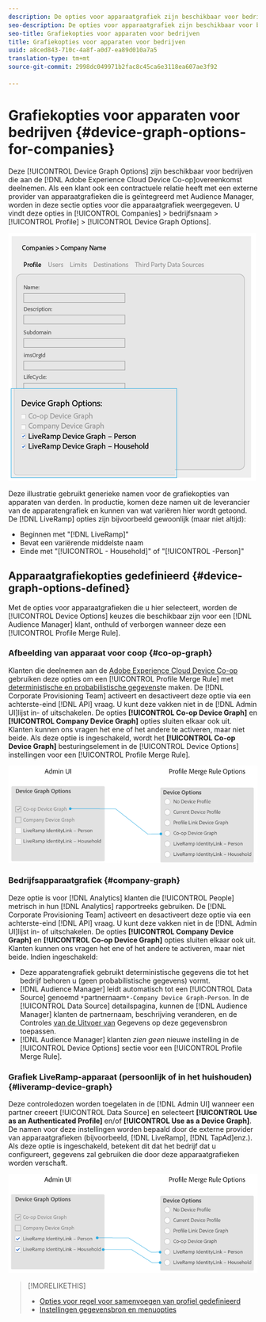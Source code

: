 ```yaml
---
description: De opties voor apparaatgrafiek zijn beschikbaar voor bedrijven die deelnemen aan de Adobe Experience Cloud Device Co-op. Als een klant ook een contractuele relatie heeft met een externe provider van apparaatgrafieken die is geïntegreerd met Audience Manager, worden in deze sectie opties voor die apparaatgrafiek weergegeven. U vindt deze opties in Bedrijven > bedrijfsnaam > Profiel > Opties apparaatgrafiek.
seo-description: De opties voor apparaatgrafiek zijn beschikbaar voor bedrijven die deelnemen aan de Adobe Experience Cloud Device Co-op. Als een klant ook een contractuele relatie heeft met een externe provider van apparaatgrafieken die is geïntegreerd met Audience Manager, worden in deze sectie opties voor die apparaatgrafiek weergegeven. U vindt deze opties in Bedrijven > bedrijfsnaam > Profiel > Opties apparaatgrafiek.
seo-title: Grafiekopties voor apparaten voor bedrijven
title: Grafiekopties voor apparaten voor bedrijven
uuid: a8ced843-710c-4a8f-a0d7-ea89d010a7a5
translation-type: tm+mt
source-git-commit: 2998dc049971b2fac8c45ca6e3118ea607ae3f92

---
```



# Grafiekopties voor apparaten voor bedrijven {#device-graph-options-for-companies}

Deze [!UICONTROL Device Graph Options] zijn beschikbaar voor bedrijven die aan de [!DNL Adobe Experience Cloud Device Co-op]overeenkomst deelnemen. Als een klant ook een contractuele relatie heeft met een externe provider van apparaatgrafieken die is geïntegreerd met Audience Manager, worden in deze sectie opties voor die apparaatgrafiek weergegeven. U vindt deze opties in [!UICONTROL Companies] > bedrijfsnaam > [!UICONTROL Profile] > [!UICONTROL Device Graph Options].

![](assets/adminUIdataSource.png)

Deze illustratie gebruikt generieke namen voor de grafiekopties van apparaten van derden. In productie, komen deze namen uit de leverancier van de apparatengrafiek en kunnen van wat variëren hier wordt getoond. De [!DNL LiveRamp] opties zijn bijvoorbeeld gewoonlijk (maar niet altijd):

* Beginnen met &quot;[!DNL LiveRamp]&quot;
* Bevat een variërende middelste naam
* Einde met &quot;[!UICONTROL - Household]&quot; of &quot;[!UICONTROL -Person]&quot;

## Apparaatgrafiekopties gedefinieerd {#device-graph-options-defined}

Met de opties voor apparaatgrafieken die u hier selecteert, worden de [!UICONTROL Device Options] keuzes die beschikbaar zijn voor een [!DNL Audience Manager] klant, onthuld of verborgen wanneer deze een [!UICONTROL Profile Merge Rule].

### Afbeelding van apparaat voor coop {#co-op-graph}

Klanten die deelnemen aan de [Adobe Experience Cloud Device Co-op](https://marketing.adobe.com/resources/help/en_US/mcdc/) gebruiken deze opties om een [!UICONTROL Profile Merge Rule] met [deterministische en probabilistische gegevens](https://marketing.adobe.com/resources/help/en_US/mcdc/mcdc-links.html)te maken. De [!DNL Corporate Provisioning Team] activeert en desactiveert deze optie via een achterste-eind [!DNL API] vraag. U kunt deze vakken niet in de [!DNL Admin UI]lijst in- of uitschakelen. De opties **[!UICONTROL Co-op Device Graph]** en **[!UICONTROL Company Device Graph]** opties sluiten elkaar ook uit. Klanten kunnen ons vragen het ene of het andere te activeren, maar niet beide. Als deze optie is ingeschakeld, wordt het **[!UICONTROL Co-op Device Graph]** besturingselement in de [!UICONTROL Device Options] instellingen voor een [!UICONTROL Profile Merge Rule].

![](assets/adminUI1.png)

### Bedrijfsapparaatgrafiek {#company-graph}

Deze optie is voor [!DNL Analytics] klanten die [!UICONTROL People] metrisch in hun [!DNL Analytics] rapportreeks gebruiken. De [!DNL Corporate Provisioning Team] activeert en desactiveert deze optie via een achterste-eind [!DNL API] vraag. U kunt deze vakken niet in de [!DNL Admin UI]lijst in- of uitschakelen. De opties **[!UICONTROL Company Device Graph]** en **[!UICONTROL Co-op Device Graph]** opties sluiten elkaar ook uit. Klanten kunnen ons vragen het ene of het andere te activeren, maar niet beide. Indien ingeschakeld:

* Deze apparatengrafiek gebruikt deterministische gegevens die tot het bedrijf behoren u (geen probabilistische gegevens) vormt.
* [!DNL Audience Manager] leidt automatisch tot een [!UICONTROL Data Source] genoemd `*`partnernaam`*-Company Device Graph-Person`. In de [!UICONTROL Data Source] detailspagina, kunnen de [!DNL Audience Manager] klanten de partnernaam, beschrijving veranderen, en de Controles [van de Uitvoer van](https://marketing.adobe.com/resources/help/en_US/aam/c_dec.html) Gegevens op deze gegevensbron toepassen.
* [!DNL Audience Manager] klanten *zien geen* nieuwe instelling in de [!UICONTROL Device Options] sectie voor een [!UICONTROL Profile Merge Rule].

### Grafiek LiveRamp-apparaat (persoonlijk of in het huishouden) {#liveramp-device-graph}

Deze controledozen worden toegelaten in de [!DNL Admin UI] wanneer een partner creeert [!UICONTROL Data Source] en selecteert **[!UICONTROL Use as an Authenticated Profile]** en/of **[!UICONTROL Use as a Device Graph]**. De namen voor deze instellingen worden bepaald door de externe provider van apparaatgrafieken (bijvoorbeeld, [!DNL LiveRamp], [!DNL TapAd]enz.). Als deze optie is ingeschakeld, betekent dit dat het bedrijf dat u configureert, gegevens zal gebruiken die door deze apparaatgrafieken worden verschaft.

![](assets/adminUI2.png)

>[!MORELIKETHIS]
>
>* [Opties voor regel voor samenvoegen van profiel gedefinieerd](https://marketing.adobe.com/resources/help/en_US/aam/merge-rule-definitions.html)
>* [Instellingen gegevensbron en menuopties](https://marketing.adobe.com/resources/help/en_US/aam/datasource-settings-definitions.html)


